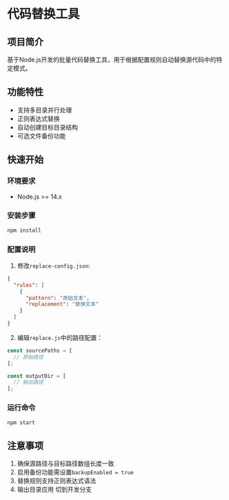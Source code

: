 <!--
 * @Description: 
 * @Author: luokang
 * @Date: 2025-03-12 15:43:42
-->
# 代码替换工具

## 项目简介
基于Node.js开发的批量代码替换工具，用于根据配置规则自动替换源代码中的特定模式。

## 功能特性
- 支持多目录并行处理
- 正则表达式替换
- 自动创建目标目录结构
- 可选文件备份功能

## 快速开始

### 环境要求
- Node.js >= 14.x

### 安装步骤
```bash
npm install
```

### 配置说明
1. 修改`replace-config.json`:
```json
{
  "rules": [
    {
      "pattern": "原始文本",
      "replacement": "替换文本"
    }
  ]
}
```
2. 编辑`replace.js`中的路径配置：
```js
const sourcePaths = [
  // 原始路径
];

const outputDir = [
  // 输出路径
];
```

### 运行命令
```bash
npm start
```

## 注意事项
1. 确保源路径与目标路径数组长度一致
2. 启用备份功能需设置`backupEnabled = true`
3. 替换规则支持正则表达式语法
4. 输出目录应用 切到开发分支